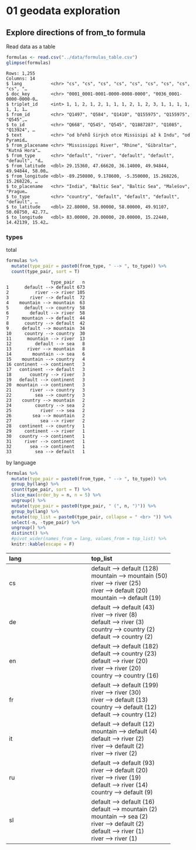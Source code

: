 # 01 geodata exploration

## Explore directions of from_to formula

Read data as a table

``` r
formulas <- read.csv("../data/formulas_table.csv")
glimpse(formulas)
```

    Rows: 1,255
    Columns: 14
    $ lang           <chr> "cs", "cs", "cs", "cs", "cs", "cs", "cs", "cs", "cs", "…
    $ doc_key        <chr> "0001_0001-0001-0000-0008-0000", "0036_0001-0000-0000-0…
    $ triplet_id     <int> 1, 1, 2, 1, 2, 1, 1, 1, 2, 1, 2, 3, 1, 1, 1, 1, 1, 1, 1…
    $ from_id        <chr> "Q1497", "Q584", "Q1410", "Q155975", "Q155975", "Q545",…
    $ to_id          <chr> "Q668", "Q545", "Q545", "Q1887287", "Q1085", "Q13924", …
    $ text           <chr> "od břehů širých otce Missisipi až k Indu", "od Pyramid…
    $ from_placename <chr> "Mississippi River", "Rhine", "Gibraltar", "Kutná Hora"…
    $ from_type      <chr> "default", "river", "default", "default", "default", "d…
    $ from_latitude  <dbl> 29.15360, 47.66620, 36.14000, 49.94844, 49.94844, 58.00…
    $ from_longitude <dbl> -89.250800, 9.178600, -5.350000, 15.268226, 15.268226, …
    $ to_placename   <chr> "India", "Baltic Sea", "Baltic Sea", "Malešov", "Prague…
    $ to_type        <chr> "country", "default", "default", "default", "default", …
    $ to_latitude    <dbl> 22.80000, 58.00000, 58.00000, 49.91107, 50.08750, 42.77…
    $ to_longitude   <dbl> 83.00000, 20.00000, 20.00000, 15.22440, 14.42139, 15.42…

### types

total

``` r
formulas %>% 
  mutate(type_pair = paste0(from_type, " --> ", to_type)) %>% 
  count(type_pair, sort = T)
```

                     type_pair   n
    1      default --> default 673
    2          river --> river 105
    3        river --> default  72
    4    mountain --> mountain  63
    5      default --> country  58
    6        default --> river  58
    7     mountain --> default  44
    8      country --> default  42
    9     default --> mountain  34
    10     country --> country  30
    11      mountain --> river  13
    12         default --> sea   8
    13      river --> mountain   8
    14        mountain --> sea   6
    15    mountain --> country   4
    16 continent --> continent   3
    17   continent --> default   3
    18       country --> river   3
    19   default --> continent   3
    20  mountain --> continent   3
    21       river --> country   3
    22         sea --> country   3
    23    country --> mountain   2
    24         country --> sea   2
    25           river --> sea   2
    26        sea --> mountain   2
    27           sea --> river   2
    28   continent --> country   1
    29     continent --> river   1
    30   country --> continent   1
    31     river --> continent   1
    32       sea --> continent   1
    33         sea --> default   1

by language

``` r
formulas %>% 
  mutate(type_pair = paste0(from_type, " --> ", to_type)) %>% 
  group_by(lang) %>% 
  count(type_pair, sort = T) %>% 
  slice_max(order_by = n, n = 5) %>% 
  ungroup() %>% 
  mutate(type_pair = paste0(type_pair, " (", n, ")")) %>% 
  group_by(lang) %>% 
  mutate(top_list = paste0(type_pair, collapse = " <br> ")) %>% 
  select(-n, -type_pair) %>% 
  ungroup() %>% 
  distinct() %>% 
  #pivot_wider(names_from = lang, values_from = top_list) %>% 
  knitr::kable(escape = F)
```

<table data-quarto-postprocess="true">
<colgroup>
<col style="width: 50%" />
<col style="width: 50%" />
</colgroup>
<thead>
<tr class="header">
<th style="text-align: left;" data-quarto-table-cell-role="th">lang</th>
<th style="text-align: left;"
data-quarto-table-cell-role="th">top_list</th>
</tr>
</thead>
<tbody>
<tr class="odd">
<td style="text-align: left;">cs</td>
<td style="text-align: left;">default --&gt; default (128)<br />
mountain --&gt; mountain (50)<br />
river --&gt; river (25)<br />
river --&gt; default (20)<br />
mountain --&gt; default (19)</td>
</tr>
<tr class="even">
<td style="text-align: left;">de</td>
<td style="text-align: left;">default --&gt; default (43)<br />
river --&gt; river (8)<br />
default --&gt; river (3)<br />
country --&gt; country (2)<br />
default --&gt; country (2)</td>
</tr>
<tr class="odd">
<td style="text-align: left;">en</td>
<td style="text-align: left;">default --&gt; default (182)<br />
default --&gt; country (23)<br />
default --&gt; river (20)<br />
river --&gt; river (20)<br />
country --&gt; country (16)</td>
</tr>
<tr class="even">
<td style="text-align: left;">fr</td>
<td style="text-align: left;">default --&gt; default (199)<br />
river --&gt; river (30)<br />
river --&gt; default (13)<br />
country --&gt; default (12)<br />
default --&gt; country (12)</td>
</tr>
<tr class="odd">
<td style="text-align: left;">it</td>
<td style="text-align: left;">default --&gt; default (12)<br />
mountain --&gt; default (4)<br />
default --&gt; river (2)<br />
river --&gt; default (2)<br />
river --&gt; river (2)</td>
</tr>
<tr class="even">
<td style="text-align: left;">ru</td>
<td style="text-align: left;">default --&gt; default (93)<br />
river --&gt; default (20)<br />
river --&gt; river (19)<br />
default --&gt; river (14)<br />
country --&gt; default (9)</td>
</tr>
<tr class="odd">
<td style="text-align: left;">sl</td>
<td style="text-align: left;">default --&gt; default (16)<br />
default --&gt; mountain (2)<br />
mountain --&gt; sea (2)<br />
river --&gt; default (2)<br />
default --&gt; river (1)<br />
river --&gt; river (1)</td>
</tr>
</tbody>
</table>

